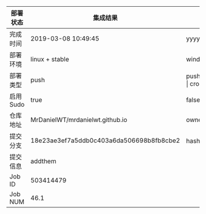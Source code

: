 部署状态 | 集成结果 | 参考值
---|---|---
完成时间 | 2019-03-08 10:49:45 | yyyy-mm-dd hh:mm:ss
部署环境 | linux + stable | window \| linux + stable
部署类型 | push | push \| pull_request \| api \| cron
启用Sudo | true | false \| true
仓库地址 | MrDanielWT/mrdanielwt.github.io | owner_name/repo_name
提交分支 | 18e23ae3ef7a5ddb0c403a6da506698b8fb8cbe2 | hash 16位
提交信息 | addthem |
Job ID   | 503414479 |
Job NUM  | 46.1 |
